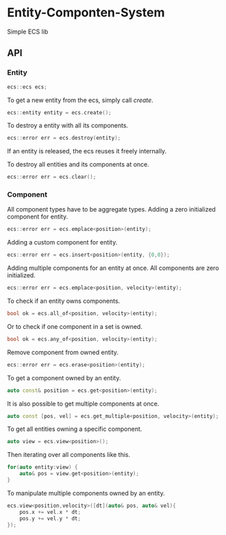 # Entity-Componten-System

Simple ECS lib

## API

### Entity

```c++
ecs::ecs ecs;
```

To get a new entity from the ecs, simply call *create*.

````c++
ecs::entity entity = ecs.create();
````

To destroy a entity with all its components.

````c++
ecs::error err = ecs.destroy(entity);
````

If an entity is released, the ecs reuses it freely internally.

To destroy all entities and its components at once.

````c++
ecs::error err = ecs.clear();
````

### Component

All component types have to be aggregate types.
Adding a zero initialized component for entity.

````c++
ecs::error err = ecs.emplace<position>(entity);
````

Adding a custom component for entity.

````c++
ecs::error err = ecs.insert<position>(entity, {0,0});
````

Adding multiple components for an entity at once. All components are zero initialized.

````c++
ecs::error err = ecs.emplace<position, velocity>(entity);
````

To check if an entity owns components.

````c++
bool ok = ecs.all_of<position, velocity>(entity);
````

Or to check if one component in a set is owned.

````c++
bool ok = ecs.any_of<position, velocity>(entity);
````

Remove component from owned entity.

````c++
ecs::error err = ecs.erase<position>(entity);
````

To get a component owned by an entity.

````c++
auto const& position = ecs.get<position>(entity);
````

It is also possible to get multiple components at once.

````c++
auto const [pos, vel] = ecs.get_multiple<position, velocity>(entity);
````

To get all entities owning a specific component.

````c++
auto view = ecs.view<position>();
````

Then iterating over all components like this.

````c++
for(auto entity:view) {
    auto& pos = view.get<position>(entity);
}
````

To manipulate multiple components owned by an entity.

````c++
ecs.view<position,velocity>([dt](auto& pos, auto& vel){
    pos.x += vel.x * dt;
    pos.y += vel.y * dt;
});
````

